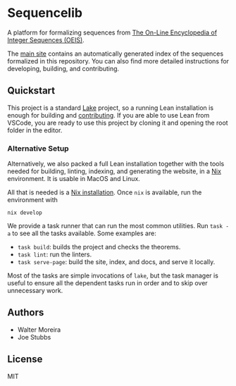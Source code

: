 # Sequencelib

A platform for formalizing sequences from 
[The On-Line Encyclopedia of Integer Sequences (OEIS)](https://oeis.org).

The [main site](https://provables.github.io/sequencelib) contains an
automatically generated index of the sequences formalized in this repository.
You can also find more detailed instructions for developing, building, and contributing.

## Quickstart

This project is a standard [Lake](https://lean-lang.org/documentation/setup/) project, so a running 
Lean installation is enough for building and 
[contributing](https://provables.github.io/sequencelib/contributing.html). If you are able to
use Lean from VSCode, you are ready to use this project by cloning it and opening the root folder 
in the editor.

### Alternative Setup

Alternatively, we also packed a full Lean installation together with the tools needed for 
building, linting, indexing, and generating the website, in a [Nix](https://nixos.org/) environment.
It is usable in MacOS and Linux.

All that is needed is a [Nix installation](https://nixos.org/download/). Once `nix` is available,
run the environment with

```shell
nix develop
```

We provide a task runner that can run the most common utilities. Run `task -a` to see all the tasks
available. Some examples are:

* `task build`: builds the project and checks the theorems.
* `task lint`: run the linters.
* `task serve-page`: build the site, index, and docs, and serve it locally.

Most of the tasks are simple invocations of `lake`, but the task manager is useful to ensure all
the dependent tasks run in order and to skip over unnecessary work.

## Authors

* Walter Moreira
* Joe Stubbs

## License

MIT
